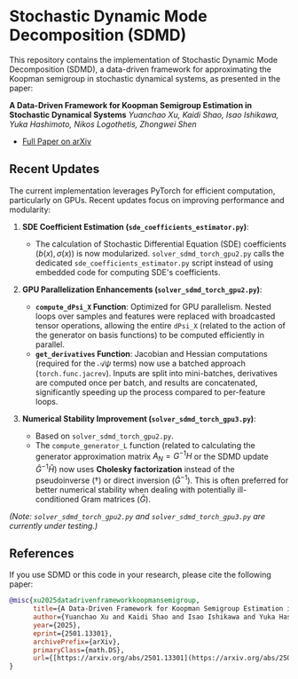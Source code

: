 # Stochastic Dynamic Mode Decomposition (SDMD)

This repository contains the implementation of Stochastic Dynamic Mode Decomposition (SDMD), a data-driven framework for approximating the Koopman semigroup in stochastic dynamical systems, as presented in the paper:

**A Data-Driven Framework for Koopman Semigroup Estimation in Stochastic Dynamical Systems**
*Yuanchao Xu, Kaidi Shao, Isao Ishikawa, Yuka Hashimoto, Nikos Logothetis, Zhongwei Shen*

* [Full Paper on arXiv](https://arxiv.org/abs/2501.13301)

## Recent Updates

The current implementation leverages PyTorch for efficient computation, particularly on GPUs. Recent updates focus on improving performance and modularity:

1.  **SDE Coefficient Estimation (`sde_coefficients_estimator.py`)**:
    * The calculation of Stochastic Differential Equation (SDE) coefficients ($b(x), \sigma(x)$) is now modularized. `solver_sdmd_torch_gpu2.py` calls the dedicated `sde_coefficients_estimator.py` script instead of using embedded code for computing SDE's coefficients.

2.  **GPU Parallelization Enhancements (`solver_sdmd_torch_gpu2.py`)**:
    * **`compute_dPsi_X` Function**: Optimized for GPU parallelism. Nested loops over samples and features were replaced with broadcasted tensor operations, allowing the entire `dPsi_X` (related to the action of the generator on basis functions) to be computed efficiently in parallel.
    * **`get_derivatives` Function**: Jacobian and Hessian computations (required for the $\mathcal{A}\psi$ terms) now use a batched approach (`torch.func.jacrev`). Inputs are split into mini-batches, derivatives are computed once per batch, and results are concatenated, significantly speeding up the process compared to per-feature loops.

3.  **Numerical Stability Improvement (`solver_sdmd_torch_gpu3.py`)**:
    * Based on `solver_sdmd_torch_gpu2.py`.
    * The `compute_generator_L` function (related to calculating the generator approximation matrix $A_N = G^{-1}H$ or the SDMD update $\hat{G}^{-1}\hat{H}$) now uses **Cholesky factorization** instead of the pseudoinverse ($\dagger$) or direct inversion ($\hat{G}^{-1}$). This is often preferred for better numerical stability when dealing with potentially ill-conditioned Gram matrices ($\hat{G}$).

*(Note: `solver_sdmd_torch_gpu2.py` and `solver_sdmd_torch_gpu3.py` are currently under testing.)*


## References

If you use SDMD or this code in your research, please cite the following paper:

```bibtex
@misc{xu2025datadrivenframeworkkoopmansemigroup,
      title={A Data-Driven Framework for Koopman Semigroup Estimation in Stochastic Dynamical Systems},
      author={Yuanchao Xu and Kaidi Shao and Isao Ishikawa and Yuka Hashimoto and Nikos Logothetis and Zhongwei Shen},
      year={2025},
      eprint={2501.13301},
      archivePrefix={arXiv},
      primaryClass={math.DS},
      url={[https://arxiv.org/abs/2501.13301](https://arxiv.org/abs/2501.13301)},
}
```

